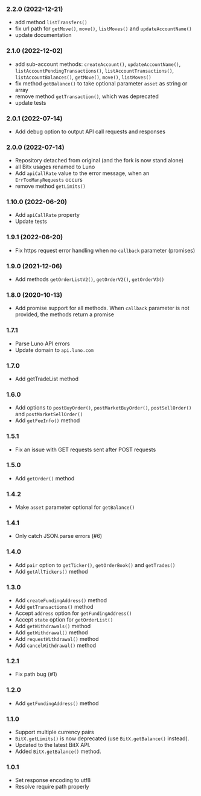 ### 2.2.0 (2022-12-21)

* add method `listTransfers()`
* fix url path for `getMove()`, `move()`, `listMoves()` and `updateAccountName()`
* update documentation

### 2.1.0 (2022-12-02)

* add sub-account methods: `createAccount()`, `updateAccountName()`, `listAccountPendingTransactions()`, `listAccountTransactions()`, `listAccountBalances()`, `getMove()`, `move()`, `listMoves()`
* fix method `getBalance()` to take optional parameter `asset` as string or array
* remove method `getTransaction()`, which was deprecated
* update tests

### 2.0.1 (2022-07-14)

* Add debug option to output API call requests and responses 

### 2.0.0 (2022-07-14)

* Repository detached from original (and the fork is now stand alone)
* all Bitx usages renamed to Luno
* Add `apiCallRate` value to the error message, when an `ErrTooManyRequests` occurs
* remove method `getLimits()`

### 1.10.0 (2022-06-20)

* Add `apiCallRate` property
* Update tests

### 1.9.1 (2022-06-20)

* Fix https request error handling when no `callback` parameter (promises)

### 1.9.0 (2021-12-06)

* Add methods `getOrderListV2()`, `getOrderV2()`, `getOrderV3()`

### 1.8.0 (2020-10-13)

* Add promise support for all methods. When `callback` parameter is not provided, the methods return a promise

### 1.7.1

* Parse Luno API errors
* Update domain to `api.luno.com`

### 1.7.0

* Add getTradeList method

### 1.6.0

* Add options to `postBuyOrder()`, `postMarketBuyOrder()`, `postSellOrder()` and `postMarketSellOrder()`
* Add `getFeeInfo()` method

### 1.5.1

* Fix an issue with GET requests sent after POST requests

### 1.5.0

* Add `getOrder()` method

### 1.4.2

* Make `asset` parameter optional for `getBalance()`

### 1.4.1

* Only catch JSON.parse errors (#6)

### 1.4.0

* Add `pair` option to `getTicker()`, `getOrderBook()` and `getTrades()`
* Add `getAllTickers()` method

### 1.3.0

* Add `createFundingAddress()` method
* Add `getTransactions()` method
* Accept `address` option for `getFundingAddress()`
* Accept `state` option for `getOrderList()`
* Add `getWithdrawals()` method
* Add `getWithdrawal()` method
* Add `requestWithdrawal()` method
* Add `cancelWithdrawal()` method

### 1.2.1

* Fix path bug (#1)

### 1.2.0

* Add `getFundingAddress()` method

### 1.1.0

* Support multiple currency pairs
* `BitX.getLimits()` is now deprecated (use `BitX.getBalance()` instead).
* Updated to the latest BitX API.
* Added `BitX.getBalance()` method.

### 1.0.1

* Set response encoding to utf8
* Resolve require path properly
